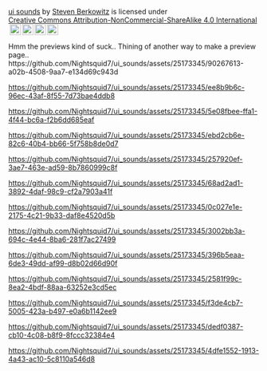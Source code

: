 <p xmlns:cc="http://creativecommons.org/ns#" xmlns:dct="http://purl.org/dc/terms/"><a property="dct:title" rel="cc:attributionURL" href="https://github.com/Nightsquid7/ui_sounds">ui sounds</a> by <a rel="cc:attributionURL dct:creator" property="cc:attributionName" href="https://github.com/Nightsquid7/">Steven Berkowitz</a> is licensed under <a href="https://creativecommons.org/licenses/by-nc-sa/4.0/?ref=chooser-v1" target="_blank" rel="license noopener noreferrer" style="display:inline-block;">Creative Commons Attribution-NonCommercial-ShareAlike 4.0 International<img style="height:22px!important;margin-left:3px;vertical-align:text-bottom;" src="https://mirrors.creativecommons.org/presskit/icons/cc.svg?ref=chooser-v1" alt=""><img style="height:22px!important;margin-left:3px;vertical-align:text-bottom;" src="https://mirrors.creativecommons.org/presskit/icons/by.svg?ref=chooser-v1" alt=""><img style="height:22px!important;margin-left:3px;vertical-align:text-bottom;" src="https://mirrors.creativecommons.org/presskit/icons/nc.svg?ref=chooser-v1" alt=""><img style="height:22px!important;margin-left:3px;vertical-align:text-bottom;" src="https://mirrors.creativecommons.org/presskit/icons/sa.svg?ref=chooser-v1" alt=""></a></p>
Hmm the previews kind of suck.. Thining of another way to make a preview page..
https://github.com/Nightsquid7/ui_sounds/assets/25173345/90267613-a02b-4508-9aa7-e134d69c943d


https://github.com/Nightsquid7/ui_sounds/assets/25173345/ee8b9b6c-96ec-43af-8f55-7d73bae4ddb8



https://github.com/Nightsquid7/ui_sounds/assets/25173345/5e08fbee-ffa1-4f44-bc6a-f2b6dd685eaf


https://github.com/Nightsquid7/ui_sounds/assets/25173345/ebd2cb6e-82c6-40b4-bb66-5f758b8de0d7


https://github.com/Nightsquid7/ui_sounds/assets/25173345/257920ef-3ae7-463e-ad59-8b7860999c8f


https://github.com/Nightsquid7/ui_sounds/assets/25173345/68ad2ad1-3892-4daf-98c9-cf2a7903a41f


https://github.com/Nightsquid7/ui_sounds/assets/25173345/0c027e1e-2175-4c21-9b33-daf8e4520d5b


https://github.com/Nightsquid7/ui_sounds/assets/25173345/3002bb3a-694c-4e44-8ba6-281f7ac27499


https://github.com/Nightsquid7/ui_sounds/assets/25173345/396b5eaa-6de3-49dd-af99-d8b02d66d90f


https://github.com/Nightsquid7/ui_sounds/assets/25173345/2581f99c-8ea2-4bdf-88aa-63252e3cd5ec


https://github.com/Nightsquid7/ui_sounds/assets/25173345/f3de4cb7-5005-423a-b497-e0a6b1142ee9



https://github.com/Nightsquid7/ui_sounds/assets/25173345/dedf0387-cb10-4c08-b8f9-8fccc32384e4


https://github.com/Nightsquid7/ui_sounds/assets/25173345/4dfe1552-1913-4a43-ac10-5c8110a546d8

